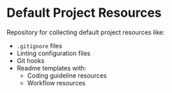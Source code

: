 # Default Project Resources
Repository for collecting default project resources like: 
- `.gitignore` files
- Linting configuration files
- Git hooks
- Readme templates with:
  - Coding guideline resources
  - Workflow resources
